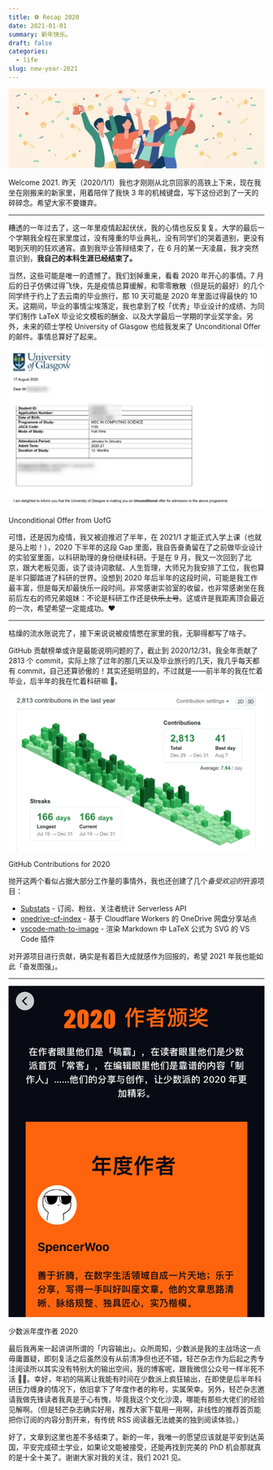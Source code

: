 ```yaml
---
title: ⚽ Recap 2020
date: 2021-01-01
summary: 新年快乐。
draft: false
categories:
  - life
slug: new-year-2021
---
```


![Banner](../images/new-year-2021/new-year-2021.png)

Welcome 2021. 昨天（2020/1/1）我也才刚刚从北京回家的高铁上下来，现在我坐在刚搬来的新家里，用着陪伴了我快 3 年的机械键盘，写下这份迟到了一天的碎碎念。希望大家不要嫌弃。

<!-- more -->

---

糟透的一年过去了，这一年里疫情起起伏伏，我的心情也反反复复。大学的最后一个学期我全程在家里度过，没有隆重的毕业典礼，没有同学们的哭着道别，更没有喝到天明的狂欢通宵。直到我毕业答辩结束了，在 6 月的某一天凌晨，我才突然意识到，**我自己的本科生涯已经结束了。**

当然，这些可能是唯一的遗憾了。我们划掉重来，看看 2020 年开心的事情。7 月后的日子仿佛过得飞快，先是疫情总算缓解，和零零散散（但是玩的最好）的几个同学终于约上了去云南的毕业旅行，那 10 天可能是 2020 年里面过得最快的 10 天。这期间，毕业的事情尘埃落定，我也拿到了校「优秀」毕业设计的成绩、为同学们制作 LaTeX 毕业论文模板的酬金、以及大学最后一学期的学业奖学金。另外，未来的硕士学校 University of Glasgow 也给我发来了 Unconditional Offer 的邮件。事情总算好了起来。

![Unconditional Offer from UofG](../images/new-year-2021/75928f2f96bfa9c9633fd04c842ccd65.png)

Unconditional Offer from UofG

可惜，还是因为疫情，我又被迫推迟了半年，在 2021/1 才能正式入学上课（也就是马上啦！），2020 下半年的这段 Gap 里面，我自告奋勇留在了之前做毕业设计的实验室里面，以科研助理的身份继续科研。于是在 9 月，我又一次回到了北京，跟大老板见面，谈了谈诗词歌赋、人生哲理，大师兄为我安排了工位，我也算是半只脚踏进了科研的世界。没想到 2020 年后半年的这段时间，可能是我工作最丰富，但是每天却最快乐一段时间。非常感谢实验室的收留，也非常感谢坐在我前后左右的师兄弟姐妹：不论是科研工作还是~~快乐上号~~。这或许是我距离顶会最近的一次，希望希望一定能成功。❤️

---

枯燥的流水账说完了，接下来说说被疫情憋在家里的我，无聊得都写了啥子。

GitHub 贡献榜单或许是最能说明问题的了，截止到 2020/12/31，我全年贡献了 2813 个 commit，实际上除了过年的那几天以及毕业旅行的几天，我几乎每天都有 commit，自己还算骄傲的！其实还挺明显的，不过就是——前半年的我在忙着毕业，后半年的我在忙着科研嘛 🤣。

![GitHub Contributions for 2020](../images/new-year-2021/9f473bba9cdf7154753ab524f4a9c986.png)

GitHub Contributions for 2020

抛开这两个看似占据大部分工作量的事情外，我也还创建了几个*备受欢迎的*开源项目：

- [Substats](https://github.com/spencerwooo/Substats) - 订阅、粉丝、关注者统计 Serverless API
- [onedrive-cf-index](https://github.com/spencerwooo/onedrive-cf-index) - 基于 Cloudflare Workers 的 OneDrive 网盘分享站点
- [vscode-math-to-image](https://github.com/TeamMeow/vscode-math-to-image) - 渲染 Markdown 中 LaTeX 公式为 SVG 的 VS Code 插件

对开源项目进行贡献，确实是有着巨大成就感作为回报的，希望 2021 年我也能如此「奋发图强」。

---

![少数派年度作者 2020](../images/new-year-2021/7caf20c00c5cad3cb7dda7c2e6529a9a.png)

少数派年度作者 2020

最后我再来一起讲讲所谓的「内容输出」。众所周知，少数派是我的主战场这一点毋庸置疑，即刻复活之后虽然没有从前清净但也还不错，轻芒杂志作为后起之秀专注阅读所以其实没有特别大的输出空间，我的博客呢，跟我微信公众号一样半死不活 🤦🏼。幸好，年初的隔离让我能有时间在少数派上疯狂输出，在即使是后半年科研压力缠身的情况下，依旧拿下了年度作者的称号，实属荣幸。另外，轻芒杂志邀请我做先锋读者我真是于心有愧，毕竟我这个文化沙漠，哪能有那些大佬们的经验见解啊。（但是轻芒杂志确实好用，推荐大家下载用一用啊，非线性的推荐首页能把你订阅的内容分割开来，有传统 RSS 阅读器无法媲美的独到阅读体验。）

好了，文章到这里也差不多结束了。新的一年，我唯一的愿望应该就是平安到达英国，平安完成硕士学业，如果论文能被接受，还能再找到完美的 PhD 机会那就真的是十全十美了。谢谢大家对我的关注，我们 2021 见。

